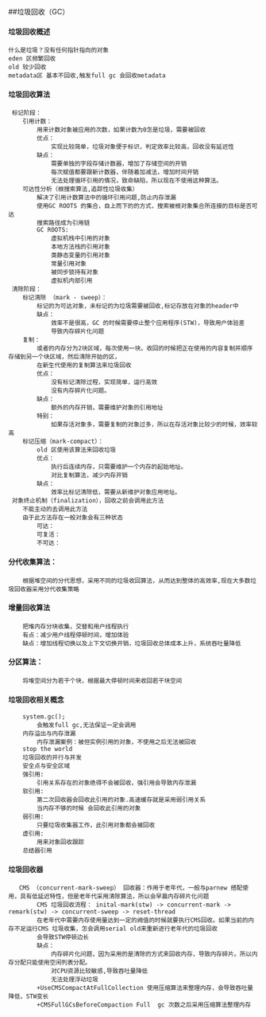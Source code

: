 ##垃圾回收（GC）
 #### 垃圾回收概述
    什么是垃圾？没有任何指针指向的对象
    eden 区频繁回收
    old 较少回收
    metadata区 基本不回收,触发full gc 会回收metadata
 #### 垃圾回收算法
     标记阶段：
        引用计数：
            用来计数对象被应用的次数，如果计数为0怎是垃圾，需要被回收
            优点：
                实现比较简单，垃圾对象便于标识，判定效率比较高，回收没有延迟性
            缺点：
                需要单独的字段存储计数器，增加了存储空间的开销
                每次赋值都要跟新计数器，伴随着加减法，增加时间开销
                无法处理循环引用的情况，致命缺陷，所以现在不使用这种算法。
        可达性分析（根搜索算法,追踪性垃圾收集）
            解决了引用计数算法中的循环引用问题,防止内存泄漏
            使用GC ROOTS 的集合，自上而下的的方式，搜索被根对象集合所连接的目标是否可达
            搜索路径成为引用链
            GC ROOTS:
                虚拟机栈中引用的对象
                本地方法栈的引用对象
                类静态变量的引用对象
                常量引用对象
                被同步锁持有对象
                虚拟机内部引用
     清除阶段：
        标记清除 （mark - sweep）：
            标记的为可达对象，未标记的为垃圾需要被回收,标记存放在对象的header中
            缺点：
                效率不是很高，GC 的时候需要停止整个应用程序(STW)，导致用户体验差
                导致内存碎片化问题
        复制：
            或者的内存分为2块区域，每次使用一块，收回的时候把正在使用的内容复制并顺序存储到另一个块区域，然后清除开始的区，
            在新生代使用的复制算法来垃圾回收
            优点：
                没有标记清除过程，实现简单，运行高效
                没有内存碎片化问题。
            缺点：
                额外的内存开销，需要维护对象的引用地址
            特别：
                如果存活对象多，需要复制的对象过多，所以在存活对象比较少的时候，效率较高
        标记压缩（mark-compact）：
            old 区使用该算法来回收垃圾
            优点：
                执行后连续内存，只需要维护一个内存的起始地址。
                对比复制算法，减少内存开销
            缺点：
                效率比标记清除低，需要从新维护对象应用地址。
     对象终止机制（finalization），回收之前会调用此方法
        不能主动的去调用此方法
        由于此方法存在一般对象会有三种状态
            可达：
            可复活：
            不可达：
 #### 分代收集算法：
        根据堆空间的分代思想，采用不同的垃圾收回算法，从而达到整体的高效率,现在大多数垃圾回收器采用分代收集策略
 #### 增量回收算法
        把堆内存分块收集，交替和用户线程执行
        有点：减少用户线程停顿时间，增加体验
        缺点：增加线程切换以及上下文切换开销，垃圾回收总体成本上升，系统吞吐量降低
 #### 分区算法：
        将堆空间分为若干个块，根据最大停顿时间来收回若干块空间
 #### 垃圾回收相关概念
        system.gc();
            会触发full gc,无法保证一定会调用
        内存溢出与内存泄漏
            内存泄漏案例：被但实例引用的对象，不使用之后无法被回收
        stop the world
        垃圾回收的并行与并发
        安全点与安全区域
        强引用:
            引用关系存在的对象绝得不会被回收，强引用会导致内存泄漏
        软引用:
            第二次回收器会回收此引用的对象.高速缓存就是采用弱引用关系
            当内存不够的时候 会回收此引用的对象
        弱引用:
            只要垃圾收集器工作，此引用对象都会被回收
        虚引用:
            用来对象回收跟踪
        总结器引用
 #### 垃圾回收器
       CMS （concurrent-mark-sweep） 回收器：作用于老年代，一般与parnew 搭配使用，具有低延迟特性，但是老年代采用清除算法，所以会早晨内存碎片化问题
            CMS 垃圾回收流程： inital-mark(stw) -> concurrent-mark -> remark(stw) -> concurrent-sweep -> reset-thread
            在老年代中需要内存使用量达到一定的阙值的时候就要执行CMS回收。如果当前的内存不足运行CMS 垃圾收集，怎会调用serial old来重新进行老年代的垃圾回收
            会导致STW停顿边长
            缺点：
                内存碎片化问题，因为采用的是清除的方式来回收内存，导致内存碎片。所以内存分配只能使用空闲列表分配。
                对CPU资源比较敏感,导致吞吐量降低
                无法处理浮动垃圾
            +UseCMSCompactAtFullCollection 使用压缩算法来整理内存，会导致吞吐量降低，STW变长
            +CMSFullGCsBeforeCompaction Full  gc 次数之后采用压缩算法整理内存
